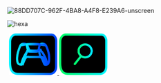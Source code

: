 ![88DD707C-962F-4BA8-A4F8-E239A6-unscreen](https://user-images.githubusercontent.com/122919964/213254543-5822f89f-5634-4b2b-93c7-d13772ed3e4b.gif)


![hexa](https://user-images.githubusercontent.com/122919964/213197934-4d1b5926-bca4-493e-b858-933869133a03.svg)

<img alt="" src="https://readme-typing-svg.herokuapp.com?vCenter=true&lines=Unblocked+Games;Proxies;Cloud+Gaming">

<a href="https://purepro4561.github.io/">
  <img src="costume1.svg" alt="Logo" style="width: 112px; height: 97px;" />
</a>
<a href="https://UGPS-apps-onl.glitch.me">
  <img src="costume2.svg" alt="Logo" style="width: 112px; height: 97px;" />
</a>

